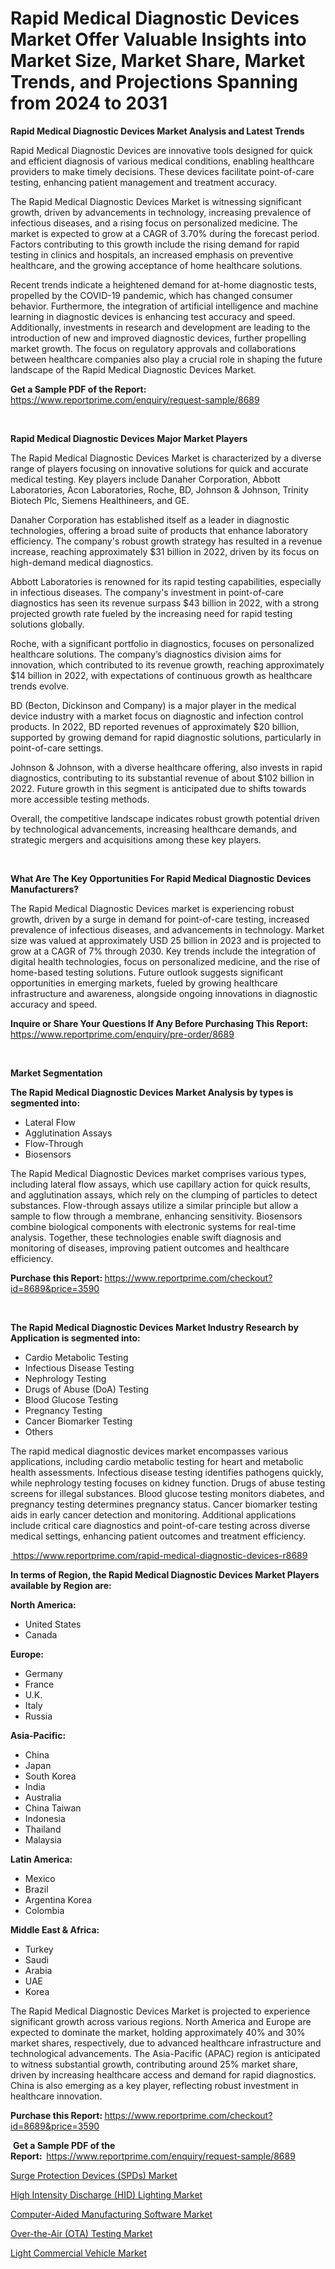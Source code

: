 <p><h1>Rapid Medical Diagnostic Devices Market Offer Valuable Insights into Market Size, Market Share, Market Trends, and Projections Spanning from 2024 to 2031</h1></p><p><strong>Rapid Medical Diagnostic Devices Market Analysis and Latest Trends</strong></p>
<p><p>Rapid Medical Diagnostic Devices are innovative tools designed for quick and efficient diagnosis of various medical conditions, enabling healthcare providers to make timely decisions. These devices facilitate point-of-care testing, enhancing patient management and treatment accuracy. </p><p>The Rapid Medical Diagnostic Devices Market is witnessing significant growth, driven by advancements in technology, increasing prevalence of infectious diseases, and a rising focus on personalized medicine. The market is expected to grow at a CAGR of 3.70% during the forecast period. Factors contributing to this growth include the rising demand for rapid testing in clinics and hospitals, an increased emphasis on preventive healthcare, and the growing acceptance of home healthcare solutions. </p><p>Recent trends indicate a heightened demand for at-home diagnostic tests, propelled by the COVID-19 pandemic, which has changed consumer behavior. Furthermore, the integration of artificial intelligence and machine learning in diagnostic devices is enhancing test accuracy and speed. Additionally, investments in research and development are leading to the introduction of new and improved diagnostic devices, further propelling market growth. The focus on regulatory approvals and collaborations between healthcare companies also play a crucial role in shaping the future landscape of the Rapid Medical Diagnostic Devices Market.</p></p>
<p><strong>Get a Sample PDF of the Report:&nbsp;</strong> <a href="https://www.reportprime.com/enquiry/request-sample/8689">https://www.reportprime.com/enquiry/request-sample/8689</a></p>
<p>&nbsp;</p>
<p><strong>Rapid Medical Diagnostic Devices Major Market Players</strong></p>
<p><p>The Rapid Medical Diagnostic Devices Market is characterized by a diverse range of players focusing on innovative solutions for quick and accurate medical testing. Key players include Danaher Corporation, Abbott Laboratories, Acon Laboratories, Roche, BD, Johnson & Johnson, Trinity Biotech Plc, Siemens Healthineers, and GE.</p><p>Danaher Corporation has established itself as a leader in diagnostic technologies, offering a broad suite of products that enhance laboratory efficiency. The company's robust growth strategy has resulted in a revenue increase, reaching approximately $31 billion in 2022, driven by its focus on high-demand medical diagnostics.</p><p>Abbott Laboratories is renowned for its rapid testing capabilities, especially in infectious diseases. The company's investment in point-of-care diagnostics has seen its revenue surpass $43 billion in 2022, with a strong projected growth rate fueled by the increasing need for rapid testing solutions globally.</p><p>Roche, with a significant portfolio in diagnostics, focuses on personalized healthcare solutions. The company’s diagnostics division aims for innovation, which contributed to its revenue growth, reaching approximately $14 billion in 2022, with expectations of continuous growth as healthcare trends evolve.</p><p>BD (Becton, Dickinson and Company) is a major player in the medical device industry with a market focus on diagnostic and infection control products. In 2022, BD reported revenues of approximately $20 billion, supported by growing demand for rapid diagnostic solutions, particularly in point-of-care settings.</p><p>Johnson & Johnson, with a diverse healthcare offering, also invests in rapid diagnostics, contributing to its substantial revenue of about $102 billion in 2022. Future growth in this segment is anticipated due to shifts towards more accessible testing methods.</p><p>Overall, the competitive landscape indicates robust growth potential driven by technological advancements, increasing healthcare demands, and strategic mergers and acquisitions among these key players.</p></p>
<p>&nbsp;</p>
<p><strong>What Are The Key Opportunities For Rapid Medical Diagnostic Devices Manufacturers?</strong></p>
<p><p>The Rapid Medical Diagnostic Devices market is experiencing robust growth, driven by a surge in demand for point-of-care testing, increased prevalence of infectious diseases, and advancements in technology. Market size was valued at approximately USD 25 billion in 2023 and is projected to grow at a CAGR of 7% through 2030. Key trends include the integration of digital health technologies, focus on personalized medicine, and the rise of home-based testing solutions. Future outlook suggests significant opportunities in emerging markets, fueled by growing healthcare infrastructure and awareness, alongside ongoing innovations in diagnostic accuracy and speed.</p></p>
<p><strong>Inquire or Share Your Questions If Any Before Purchasing This Report:</strong> <a href="https://www.reportprime.com/enquiry/pre-order/8689">https://www.reportprime.com/enquiry/pre-order/8689</a></p>
<p>&nbsp;</p>
<p><strong>Market Segmentation</strong></p>
<p><strong>The Rapid Medical Diagnostic Devices Market Analysis by types is segmented into:</strong></p>
<p><ul><li>Lateral Flow</li><li>Agglutination Assays</li><li>Flow-Through</li><li>Biosensors</li></ul></p>
<p><p>The Rapid Medical Diagnostic Devices market comprises various types, including lateral flow assays, which use capillary action for quick results, and agglutination assays, which rely on the clumping of particles to detect substances. Flow-through assays utilize a similar principle but allow a sample to flow through a membrane, enhancing sensitivity. Biosensors combine biological components with electronic systems for real-time analysis. Together, these technologies enable swift diagnosis and monitoring of diseases, improving patient outcomes and healthcare efficiency.</p></p>
<p><strong>Purchase this Report:&nbsp;</strong><a href="https://www.reportprime.com/checkout?id=8689&price=3590">https://www.reportprime.com/checkout?id=8689&price=3590</a></p>
<p>&nbsp;</p>
<p><strong>The Rapid Medical Diagnostic Devices Market Industry Research by Application is segmented into:</strong></p>
<p><ul><li>Cardio Metabolic Testing</li><li>Infectious Disease Testing</li><li>Nephrology Testing</li><li>Drugs of Abuse (DoA) Testing</li><li>Blood Glucose Testing</li><li>Pregnancy Testing</li><li>Cancer Biomarker Testing</li><li>Others</li></ul></p>
<p><p>The rapid medical diagnostic devices market encompasses various applications, including cardio metabolic testing for heart and metabolic health assessments. Infectious disease testing identifies pathogens quickly, while nephrology testing focuses on kidney function. Drugs of abuse testing screens for illegal substances. Blood glucose testing monitors diabetes, and pregnancy testing determines pregnancy status. Cancer biomarker testing aids in early cancer detection and monitoring. Additional applications include critical care diagnostics and point-of-care testing across diverse medical settings, enhancing patient outcomes and treatment efficiency.</p></p>
<p><a href="https://www.reportprime.com/rapid-medical-diagnostic-devices-r8689">&nbsp;https://www.reportprime.com/rapid-medical-diagnostic-devices-r8689</a></p>
<p><strong>In terms of Region, the Rapid Medical Diagnostic Devices Market Players available by Region are:</strong></p>
<p>
    <p> <strong> North America: </strong>
        <ul>
            <li>United States</li>
            <li>Canada</li>
        </ul>
        </p> 
    <p> <strong> Europe: </strong>
        <ul>
            <li>Germany</li>
            <li>France</li>
            <li>U.K.</li>
            <li>Italy</li>
            <li>Russia</li>
        </ul>
        </p> 
    <p> <strong> Asia-Pacific: </strong>
        <ul>
            <li>China</li>
            <li>Japan</li>
            <li>South Korea</li>
            <li>India</li>
            <li>Australia</li>
            <li>China Taiwan</li>
            <li>Indonesia</li>
            <li>Thailand</li>
            <li>Malaysia</li>
        </ul>
        </p> 
    <p> <strong> Latin America: </strong>
        <ul>
            <li>Mexico</li>
            <li>Brazil</li>
            <li>Argentina Korea</li>
            <li>Colombia</li>
        </ul>
        </p> 
    <p> <strong> Middle East & Africa: </strong>
        <ul>
            <li>Turkey</li>
            <li>Saudi</li>
            <li>Arabia</li>
            <li>UAE</li>
            <li>Korea</li>
        </ul>
    </p>
    </p>
<p><p>The Rapid Medical Diagnostic Devices Market is projected to experience significant growth across various regions. North America and Europe are expected to dominate the market, holding approximately 40% and 30% market shares, respectively, due to advanced healthcare infrastructure and technological advancements. The Asia-Pacific (APAC) region is anticipated to witness substantial growth, contributing around 25% market share, driven by increasing healthcare access and demand for rapid diagnostics. China is also emerging as a key player, reflecting robust investment in healthcare innovation.</p></p>
<p><strong>Purchase this Report: </strong><a href="https://www.reportprime.com/checkout?id=8689&price=3590">https://www.reportprime.com/checkout?id=8689&price=3590</a></p>
<p>&nbsp;<strong>Get a Sample PDF of the Report:&nbsp;&nbsp;</strong><a href="https://www.reportprime.com/enquiry/request-sample/8689">https://www.reportprime.com/enquiry/request-sample/8689</a></p>
<p><strong></strong></p>
<p><p><a href="https://medium.com/@bryaneal908/this-report-on-surge-protection-devices-spds-market-is-a-comprehensive-analysis-of-market-3e407736d66c">Surge Protection Devices (SPDs) Market</a></p><p><a href="https://medium.com/@bryaneal908/the-high-intensity-discharge-hid-lighting-market-prioritizes-cost-control-and-efficiency-318f48bc67ed">High Intensity Discharge (HID) Lighting Market</a></p><p><a href="https://issuu.com/reportprime-2/docs/computer-aided-manufacturing-softwa_5b23abc93dbdaf">Computer-Aided Manufacturing Software Market</a></p><p><a href="https://issuu.com/reportprime-2/docs/over-the-air-ota-testing-market-siz_e7b91078ab0d6a">Over-the-Air (OTA) Testing Market</a></p><p><a href="https://www.linkedin.com/pulse/market-leaders-laggards-global-light-commercial-vehicle-trends-forecast-uekle?trackingId=oKwYgPcARcaIPTHPDQ%2BcrQ%3D%3D">Light Commercial Vehicle Market</a></p></p>